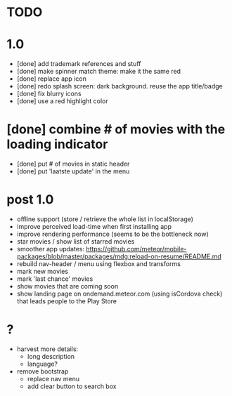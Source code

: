 TODO
====

# 1.0

  * [done] add trademark references and stuff
  * [done] make spinner match theme: make it the same red
  * [done] replace app icon 
  * [done] redo splash screen: dark background. reuse the app title/badge
  * [done] fix blurry icons
  * [done] use a red highlight color
  # [done] combine # of movies with the loading indicator
  * [done] put # of movies in static header 
  * [done] put 'laatste update' in the menu

# post 1.0
  * offline support (store / retrieve the whole list in localStorage)
  * improve perceived load-time when first installing app
  * improve rendering performance (seems to be the bottleneck now)
  * star movies / show list of starred movies
  * smoother app updates: https://github.com/meteor/mobile-packages/blob/master/packages/mdg:reload-on-resume/README.md
  * rebuild nav-header / menu using flexbox and transforms
  * mark new movies
  * mark 'last chance' movies 
  * show movies that are coming soon
  * show landing page on ondemand.meteor.com (using isCordova check) that leads people to the Play Store

# ?

* harvest more details:
  * long description
  * language?
* remove bootstrap
  * replace nav menu
  * add clear button to search box
